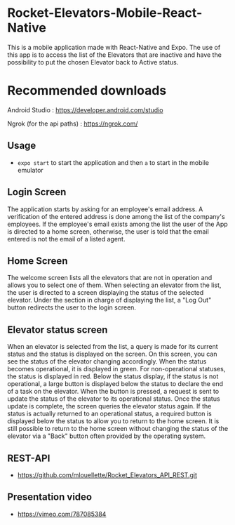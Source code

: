 # Rocket-Elevators-Mobile-React-Native

This is a mobile application made with React-Native and Expo. The use of this app is to access the list of the 
Elevators that are inactive and have the possibility to put the chosen Elevator back to Active status.

# Recommended downloads

Android Studio : https://developer.android.com/studio

Ngrok (for the api paths) : https://ngrok.com/

## Usage

- `expo start` to start the application and then `a` to start in the mobile emulator

## Login Screen

The application starts by asking for an employee's email address. A verification of the entered address is done among the list of the company's employees. 
If the employee's email exists among the list the user of the App is directed to a home screen, otherwise, the user is told that the email entered is not the email of a listed agent.

## Home Screen

The welcome screen lists all the elevators that are not in operation and allows you to select one of them. When selecting an elevator from the list, the user is directed to a screen displaying the status of the selected elevator.
Under the section in charge of displaying the list, a "Log Out" button redirects the user to the login screen.


## Elevator status screen

When an elevator is selected from the list, a query is made for its current status and the status is displayed on the screen. On this screen, you can see the status of the elevator changing accordingly. When the status becomes operational, it is displayed in green. For non-operational statuses, the status is displayed in red.
Below the status display, if the status is not operational, a large button is displayed below the status to declare the end of a task on the elevator. When the button is pressed, a request is sent to update the status of the elevator to its operational status. 
Once the status update is complete, the screen queries the elevator status again. If the status is actually returned to an operational status, a required button is displayed below the status to allow you to return to the home screen. It is still possible to return to the home screen without changing the status of the elevator via a "Back" button often provided by the operating system.

## REST-API

- https://github.com/mlouellette/Rocket_Elevators_API_REST.git

## Presentation video

- https://vimeo.com/787085384
